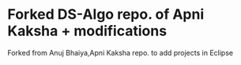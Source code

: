 # Forked DS-Algo repo. of Apni Kaksha + modifications
Forked from Anuj Bhaiya,Apni Kaksha repo. to add projects in Eclipse

